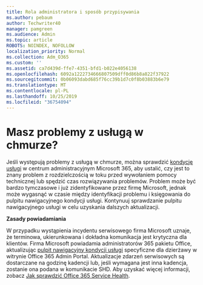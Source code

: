 ```yaml
---
title: Rola administratora i sposób przypisywania
ms.author: pebaum
author: Techwriter40
manager: pamgreen
ms.audience: Admin
ms.topic: article
ROBOTS: NOINDEX, NOFOLLOW
localization_priority: Normal
ms.collection: Adm_O365
ms.custom: ''
ms.assetid: ca7d439d-ffe7-4351-bfd1-b022e4056138
ms.openlocfilehash: 6092a1222734666807509dff0d86b8a822f37922
ms.sourcegitcommit: 0b06093dabd685f76cc39b1d7c0f8b03883b6e79
ms.translationtype: MT
ms.contentlocale: pl-PL
ms.lasthandoff: 10/25/2019
ms.locfileid: "36754094"
---
```

# <a name="experiencing-problems-with-a-cloud-service"></a>Masz problemy z usługą w chmurze?

Jeśli występują problemy z usługą w chmurze, można sprawdzić [kondycję usługi](https://admin.microsoft.com/AdminPortal/Home#/servicehealth) w centrum administracyjnym Microsoft 365, aby ustalić, czy jest to znany problem z rozdzielczością w toku przed wywołaniem pomocy technicznej lub spędzić czas rozwiązywania problemów. Problem może być bardzo tymczasowe i już zidentyfikowane przez firmę Microsoft, jednak może wygasnąć w czasie między identyfikacji problemu i księgowania do pulpitu nawigacyjnego kondycji usługi. Kontynuuj sprawdzanie pulpitu nawigacyjnego usługi w celu uzyskania dalszych aktualizacji.

**Zasady powiadamiania**

W przypadku wystąpienia incydentu serwisowego firma Microsoft uznaje, że terminowa, ukierunkowana i dokładna komunikacja jest krytyczna dla klientów. Firma Microsoft powiadamia administratorów 365 pakietu Office, aktualizując [pulpit nawigacyjny kondycji usługi](https://admin.microsoft.com/AdminPortal/Home#/servicehealth) specyficzne dla dzierżawy w witrynie Office 365 Admin Portal. Aktualizacje zdarzeń serwisowych są dostarczane na godzinę kadencji lub, jeśli wymagana jest inna kadencja, zostanie ona podana w komunikacie SHD. Aby uzyskać więcej informacji, zobacz [Jak sprawdzić Office 365 Service Health](https://docs.microsoft.com/office365/enterprise/view-service-health).

